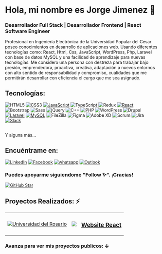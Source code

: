 # Hola, mi nombre es Jorge Jimenez 👋
### Desarrollador Full Stack | Desarrollador Frontend | React Software Engineer
<!--
**ingjorgejimenez/ingjorgejimenez** is a ✨ _special_ ✨ repository because its `README.md` (this file) appears on your GitHub profile.

Here are some ideas to get you started:

- 🔭 I’m currently working on ...
- 🌱 I’m currently learning ...
- 👯 I’m looking to collaborate on ...
- 🤔 I’m looking for help with ...
- 💬 Ask me about ...
- 📫 How to reach me: ...
- 😄 Pronouns: ...
- ⚡ Fun fact: ...
-->
Profesional en Ingeniería Electrónica de la Universidad Popular del Cesar poseo conocimientos en desarrollo de aplicaciones web. Usando diferentes tecnologías como: React, Html, Css, JavaScript, WordPress, Php, Laravel con base de datos MySQL y una facilidad de aprendizaje para nuevas tecnologías.
Me considero una persona con destreza para trabajar bajo presión, emprendedora, proactiva, creativa, adaptación a nuevos entornos con alto sentido de responsabilidad y compromiso, cualidades que me permitirán desarrollar con eficiencia el cargo que me sea asignado.
## Tecnologías:
![HTML5](https://img.shields.io/static/v1?style=for-the-badge&message=HTML5&color=E34F26&logo=HTML5&logoColor=FFFFFF&label=&labelColor=101010)
![CSS3](https://img.shields.io/static/v1?style=for-the-badge&message=CSS3&color=1572B6&logo=CSS3&logoColor=FFFFFF&label=&labelColor=101010)
[![JavaScript](https://img.shields.io/badge/JavaScript-F7DF1E?style=for-the-badge&logo=javascript&logoColor=white&labelColor=101010)]()
![TypeScript](https://img.shields.io/static/v1?style=for-the-badge&message=TypeScript&color=3178C6&logo=TypeScript&logoColor=FFFFFF&label=&labelColor=101010)
![Redux](https://img.shields.io/static/v1?style=for-the-badge&message=Redux&color=764ABC&logo=Redux&logoColor=FFFFFF&label=&labelColor=101010)
[![React](https://img.shields.io/badge/-ReactJs-4AC41C?style=for-the-badge&logo=react&logoColor=white&labelColor=101010)]()
![Bootstrap](https://img.shields.io/static/v1?style=for-the-badge&message=Bootstrap&color=7952B3&logo=Bootstrap&logoColor=FFFFFF&label=&labelColor=101010)
![Sass](https://img.shields.io/static/v1?style=for-the-badge&message=Sass&color=CC6699&logo=Sass&logoColor=FFFFFF&label=&labelColor=101010)
![jQuery](https://img.shields.io/static/v1?style=for-the-badge&message=jQuery&color=0769AD&logo=jQuery&logoColor=FFFFFF&label=&labelColor=101010)
![C++](https://img.shields.io/static/v1?style=for-the-badge&message=C%2B%2B&color=00599C&logo=C%2B%2B&logoColor=FFFFFF&label=&labelColor=101010)
![PHP](https://img.shields.io/static/v1?style=for-the-badge&message=PHP&color=777BB4&logo=PHP&logoColor=FFFFFF&label=&labelColor=101010)
![WordPress](https://img.shields.io/static/v1?style=for-the-badge&message=WordPress&color=21759B&logo=WordPress&logoColor=FFFFFF&label=&labelColor=101010)
![Drupal](https://img.shields.io/static/v1?style=for-the-badge&message=Drupal&color=0678BE&logo=Drupal&logoColor=FFFFFF&label=&labelColor=101010)
[![Laravel](https://img.shields.io/static/v1?style=for-the-badge&message=Laravel&color=FF2D20&logo=Laravel&logoColor=FFFFFF&label=&labelColor=101010)]()
[![MySQL](https://img.shields.io/badge/MySQL-4479A1?style=for-the-badge&logo=mysql&logoColor=white&labelColor=101010)]()
![FileZilla](https://img.shields.io/static/v1?style=for-the-badge&message=FileZilla&color=BF0000&logo=FileZilla&logoColor=FFFFFF&label=&labelColor=101010)
![Figma](https://img.shields.io/static/v1?style=for-the-badge&message=Figma&color=F24E1E&logo=Figma&logoColor=FFFFFF&label=&labelColor=101010)
![Adobe XD](https://img.shields.io/static/v1?style=for-the-badge&message=Adobe+XD&color=FF61F6&logo=Adobe+XD&logoColor=FFFFFF&label=&labelColor=101010)
![Scrum](https://img.shields.io/static/v1?style=for-the-badge&message=Scrum&color=009FDA&logo=Scrum+Alliance&logoColor=FFFFFF&label=&labelColor=101010)
![Jira](https://img.shields.io/static/v1?style=for-the-badge&message=Jira&color=0052CC&logo=Jira&logoColor=FFFFFF&label=&labelColor=101010)
[![Slack](https://img.shields.io/static/v1?style=for-the-badge&message=Slack&color=4A154B&logo=Slack&logoColor=FFFFFF&label=&labelColor=101010)]()

</br>
Y alguna más...

## Encuéntrame en:
[![LinkedIn](https://img.shields.io/badge/LinkedIn-IngJorge-0077B5?style=for-the-badge&logo=linkedin&logoColor=0077B5&labelColor=101010)](https://www.linkedin.com/in/ing-jorge-jimenez/)
[![Facebook](https://img.shields.io/badge/Facebook-@Jorge_Jimenez-1877F2?style=for-the-badge&logo=facebook&logoColor=1877F2&labelColor=101010)](https://www.facebook.com/ing_jorgejimenez)
[![whatsapp](https://img.shields.io/badge/WhatsApp-Jorge_Jimenez-25D366?style=for-the-badge&logo=WhatsApp&logoColor=25D366&labelColor=101010)](https://wa.me/+573183296814)
[![Outlook](https://img.shields.io/badge/Outlook-ingjorge-0078D4?style=for-the-badge&logo=Microsoft+Outlook&logoColor=0078D4&labelColor=101010)](mailto:ing_jorgejimenez@outlook.com)
</br>
### Puedes apoyarme siguiendome "Follow ✨". ¡Gracias!
[![GitHub Star](https://img.shields.io/badge/GitHub-Follow-yellow?style=for-the-badge&logo=github&logoColor=white&labelColor=101010)](https://github.com/ingjorgejimenez)

## Proyectos Realizados: ⚡
<table style="width: 100%">
  <tr>
    <td>
      <a href="https://urosario.edu.co" target="_blank">
           <img src="https://previews.dropbox.com/p/thumb/AB1r-xLsg0EF4VxtixpTbQP2m_wSA5fW8QwhFGutkXEKm6LNO_00t0JzeUfruYdRR3uwS4HgofFCAb4CNNYjS0utrmV5315KxXyy_NT3xFEY4s8nG6UR8qfhKv_KAteHlXn_XF-v96Ex2btI4-Jg78Mcm3pVQSTLaOmKxYNO1iOUx3BzW1Ef3AC0k0PtZjOGsaZms28PHBrrvHnMpg_oC1QMXmfq4jQgM5rrK1SbUStZ5qlnkZpEcVcybK2qV9_e7SK_WdHtPVSoGYoqh53ZNY4kZDkiUKUhRZLGnYmJuvamdO1RKiM9mo9k3nV9la7ePmqQB1FfZi3gw8ACDqGbxrBxiYzC3leMIZegPa4RB9wWNl2JjRNRavOOgmb4s_bZHZ0/p.png" alt="Universidad del Rosario">
      </a>
    </td>
    <td>
      <a  href="https://www.lapatria.com" target="_blank">         
       <img src="https://www.dropbox.com/s/dj8h4vsvvuevuig/La_patria.png?dl=0">
      </a>
    </td>
    <td>
      <a href="https://ingjorgejimenez.github.io/Movies/" target="_blank">
         <h3>Website React</h3>
      </a>
    </td>
  </tr>
</table>
<h3>Avanza para ver mis proyectos publicos: ↆ</h3>



